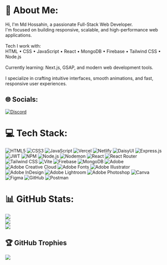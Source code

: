 # 💫 About Me:

Hi, I'm Md Hossahin, a passionate Full-Stack Web Developer.<br>I'm focused on building responsive, scalable, and high-performance web applications.<br><br>Tech I work with: <br>HTML • CSS • JavaScript • React • MongoDB • Firebase • Tailwind CSS • Node.js<br><br>Currently learning: Next.js, GSAP, and modern web development tools.<br><br>I specialize in crafting intuitive interfaces, smooth animations, and fast, responsive user experiences.<br>

## 🌐 Socials:

[![Discord](https://img.shields.io/badge/Discord-%237289DA.svg?logo=discord&logoColor=white)](https://discord.gg/https://discord.gg/EAqAx6uwXm)

# 💻 Tech Stack:

![HTML5](https://img.shields.io/badge/-HTML5-FFF1EC?style=flat&logo=html5&logoColor=E34F26&color=A63013)
![CSS3](https://img.shields.io/badge/-CSS3-EAF5FF?style=flat&logo=css3&logoColor=1572B6&color=0B3B6E)
![JavaScript](https://img.shields.io/badge/-JavaScript-FFFBEB?style=flat&logo=javascript&logoColor=F7DF1E&color=B28900)
![Vercel](https://img.shields.io/badge/-Vercel-F0F0F0?style=flat&logo=vercel&logoColor=000000&color=3D3D3D)
![Netlify](https://img.shields.io/badge/-Netlify-D9FCFB?style=flat&logo=netlify&logoColor=00C7B7&color=006A66)
![DaisyUI](https://img.shields.io/badge/-DaisyUI-F4F0FF?style=flat&logo=daisyui&logoColor=5A0EF8&color=3400B0)
![Express.js](https://img.shields.io/badge/-Express.js-D9DBDF?style=flat&logo=express&logoColor=404d59&color=1F2024)
![JWT](https://img.shields.io/badge/-JWT-E6E6E6?style=flat&logo=jsonwebtokens&logoColor=000000&color=333333)
![NPM](https://img.shields.io/badge/-NPM-FFD6D6?style=flat&logo=npm&logoColor=CB3837&color=8F2120)
![Node.js](https://img.shields.io/badge/-Node.js-D9EBD9?style=flat&logo=node.js&logoColor=6DA55F&color=2B4B22)
![Nodemon](https://img.shields.io/badge/-Nodemon-D7D6CB?style=flat&logo=nodemon&logoColor=323330&color=0F0F0B)
![React](https://img.shields.io/badge/-React-CAD6E0?style=flat&logo=react&logoColor=61DAFB&color=2F4660)
![React Router](https://img.shields.io/badge/-React_Router-ECC9C9?style=flat&logo=react-router&logoColor=CA4245&color=661A1B)
![Tailwind CSS](https://img.shields.io/badge/-TailwindCSS-C9E7E5?style=flat&logo=tailwind-css&logoColor=38B2AC&color=18544E)
![Vite](https://img.shields.io/badge/-Vite-C8D1FF?style=flat&logo=vite&logoColor=646CFF&color=2C357A)
![Firebase](https://img.shields.io/badge/-Firebase-FFFDE1?style=flat&logo=firebase&logoColor=FFCA28&color=BFA91B)
![MongoDB](https://img.shields.io/badge/-MongoDB-C9E2C6?style=flat&logo=mongodb&logoColor=47A248&color=2B5726)
![Adobe](https://img.shields.io/badge/-Adobe-FFD3D3?style=flat&logo=adobe&logoColor=FF0000&color=800000)
![Adobe Creative Cloud](https://img.shields.io/badge/-Adobe_Creative_Cloud-F4B8B8?style=flat&logo=adobecreativecloud&logoColor=DA1F26&color=7E0D0E)
![Adobe Fonts](https://img.shields.io/badge/-Adobe_Fonts-D6D8E2?style=flat&logo=adobefonts&logoColor=000B1D&color=0C0F15)
![Adobe Illustrator](https://img.shields.io/badge/-Adobe_Illustrator-FFF4D7?style=flat&logo=adobeillustrator&logoColor=FF9A00&color=B26D00)
![Adobe InDesign](https://img.shields.io/badge/-Adobe_InDesign-EBC9C9?style=flat&logo=adobeindesign&logoColor=49021F&color=2A0F0F)
![Adobe Lightroom](https://img.shields.io/badge/-Adobe_Lightroom-CDE5FF?style=flat&logo=adobelightroom&logoColor=31A8FF&color=1B4A7F)
![Adobe Photoshop](https://img.shields.io/badge/-Adobe_Photoshop-CDE5FF?style=flat&logo=adobephotoshop&logoColor=31A8FF&color=1B4A7F)
![Canva](https://img.shields.io/badge/-Canva-CCF0F2?style=flat&logo=canva&logoColor=00C4CC&color=006F74)
![Figma](https://img.shields.io/badge/-Figma-FDE9E6?style=flat&logo=figma&logoColor=F24E1E&color=7C1A14)
![GitHub](https://img.shields.io/badge/-GitHub-C7C7C7?style=flat&logo=github&logoColor=121011&color=383838)
![Postman](https://img.shields.io/badge/-Postman-FFE2DB?style=flat&logo=postman&logoColor=FF6C37&color=B24217)



# 📊 GitHub Stats:

![](https://github-readme-stats.vercel.app/api?username=Hossahin&theme=merko&hide_border=false&include_all_commits=true&count_private=true)<br/>
![](https://nirzak-streak-stats.vercel.app/?user=Hossahin&theme=merko&hide_border=false)<br/>
![](https://github-readme-stats.vercel.app/api/top-langs/?username=Hossahin&theme=merko&hide_border=false&include_all_commits=true&count_private=true&layout=compact)

## 🏆 GitHub Trophies

![](https://github-profile-trophy.vercel.app/?username=Hossahin&theme=radical&no-frame=false&no-bg=false&margin-w=4)
